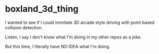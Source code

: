 # boxland_3d_thing
I wanted to see if I could immitate 3D arcade style driving with point based collision detection.


Listen, I say I don't know what I'm doing in my other repos as a joke.

But this time, I literally have NO IDEA what I'm doing.